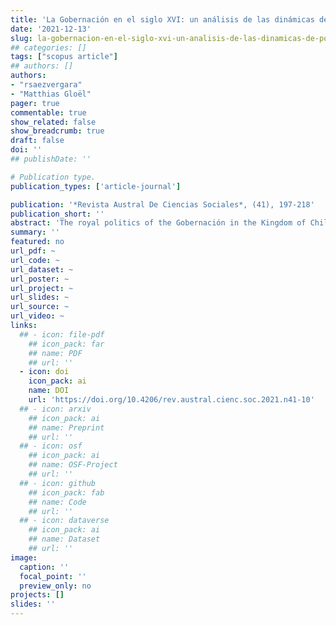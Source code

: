 ```yaml
---
title: 'La Gobernación en el siglo XVI: un análisis de las dinámicas de poder en Chile durante su etapa fundacional'
date: '2021-12-13'
slug: la-gobernacion-en-el-siglo-xvi-un-analisis-de-las-dinamicas-de-poder-en-chile
## categories: []
tags: ["scopus article"]
## authors: []
authors:
- "rsaezvergara"
- "Matthias Gloël"
pager: true
commentable: true
show_related: false
show_breadcrumb: true
draft: false
doi: ''
## publishDate: ''

# Publication type.
publication_types: ['article-journal']

publication: '*Revista Austral De Ciencias Sociales*, (41), 197-218'
publication_short: ''
abstract: 'The royal politics of the Gobernación in the Kingdom of Chile during the Austrian Monarchy of the 16th century remains a period seldomly studied in a systematic way due to generalizations derived from the colonial paradigm, which reduces the Governments of Kingdoms to mere peripheric colonies. This study on the Chilean Gobernación of the 16th century (1541-1600) seeks to examine the dynamics of power shaped by the unique character of the territory. Focused on the institution of the Gobernación, we study the attributions of the governor and his exercise of power. We also identify the main actors of the Kingdom of Chile and the conflicts between them according to the context. This article unveils how case studies with great and complex narratives have a potential to understand political power through the study of power dynamics in situ. Our findings reveal that the contingency of the creation of the State in the midst of the Arauco war was determinant to shape the relations of power in the Kingdom of Chile. The clash of actors’ interests and the variations of political power of the government are the results of this early political context.'
summary: ''
featured: no
url_pdf: ~
url_code: ~
url_dataset: ~
url_poster: ~
url_project: ~
url_slides: ~
url_source: ~
url_video: ~
links:
  ## - icon: file-pdf
    ## icon_pack: far
    ## name: PDF
    ## url: ''
  - icon: doi
    icon_pack: ai
    name: DOI
    url: 'https://doi.org/10.4206/rev.austral.cienc.soc.2021.n41-10'
  ## - icon: arxiv
    ## icon_pack: ai
    ## name: Preprint
    ## url: ''
  ## - icon: osf
    ## icon_pack: ai
    ## name: OSF-Project
    ## url: ''
  ## - icon: github
    ## icon_pack: fab
    ## name: Code
    ## url: ''
  ## - icon: dataverse
    ## icon_pack: ai
    ## name: Dataset
    ## url: ''
image:
  caption: ''
  focal_point: ''
  preview_only: no
projects: []
slides: ''
---
```

